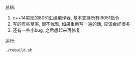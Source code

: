 总结:
1. c++14实现的8051汇编编译器, 基本支持所有i8051指令
2. 写的有些草率, 很不优雅, 如果重新写一遍的话, 应该会好很多
3. 还有一些小bug, 之后想起来再修复

运行:
```
./rebuild.sh
```